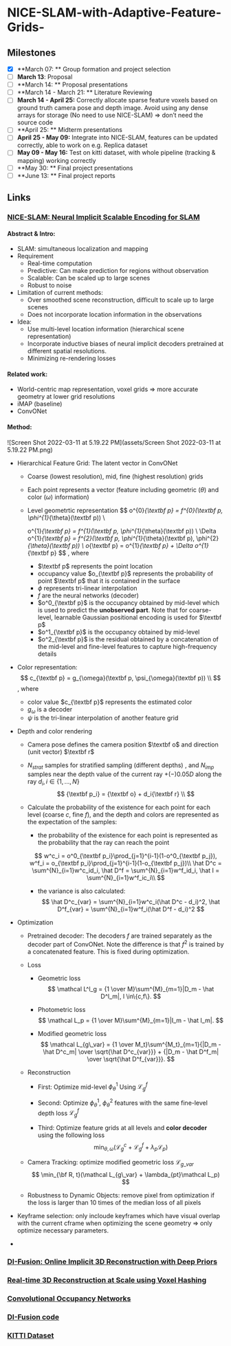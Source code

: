 # NICE-SLAM-with-Adaptive-Feature-Grids-

## Milestones

- [x] **March 07: ** Group formation and project selection
- [ ] **March 13**: Proposal
- [ ] **March 14: ** Proposal presentations
- [ ] **March 14 - March 21: ** Literature Reviewing
- [ ] **March 14 - April 25:** Correctly allocate sparse feature voxels based on ground truth camera pose and depth image. Avoid using any dense arrays for storage (No need to use NICE-SLAM) => don’t need the source code
- [ ] **April 25: ** Midterm presentations
- [ ] **April 25 - May 09:** Integrate into NICE-SLAM, features can be updated correctly, able to work on e.g. Replica dataset
- [ ] **May 09 - May 16:** Test on kitti dataset, with whole pipeline (tracking & mapping) working correctly
- [ ] **May 30: ** Final project presentations
- [ ] **June 13: ** Final project reports

## Links

### [NICE-SLAM: Neural Implicit Scalable Encoding for SLAM](https://pengsongyou.github.io/media/nice-slam/NICE-SLAM.pdf)

#### **Abstract & Intro**: 

* SLAM: simultaneous localization and mapping
* Requirement
  * Real-time computation
  * Predictive: Can make prediction for regions without observation
  * Scalable: Can be scaled up to large scenes
  * Robust to noise
* Limitation of current methods: 
  * Over smoothed scene reconstruction, difficult to scale up to large scenes
  * Does not incorporate location information in the observations
* Idea: 
  * Use multi-level location information (hierarchical scene representation)
  * Incorporate inductive biases of neural implicit decoders pretrained at different spatial resolutions. 
  * Minimizing re-rendering losses

#### **Related work**:

* World-centric map representation, voxel grids => more accurate geometry at lower grid resolutions
* iMAP (baseline)
* ConvONet

#### **Method**:

![Screen Shot 2022-03-11 at 5.19.22 PM](assets/Screen Shot 2022-03-11 at 5.19.22 PM.png)

* Hierarchical Feature Grid: The latent vector in ConvONet

  * Coarse (lowest resolution), mid, fine (highest resolution) grids

  * Each point represents a vector (feature including geometric ($\theta$) and color ($\omega$) information)

  * Level geometrtic representation
    $$
    o^{0}_{\textbf p} = f^{0}(\textbf p, \phi^{1}_{\theta}(\textbf p)) \\
    
    o^{1}_{\textbf p} = f^{1}(\textbf p, \phi^{1}_{\theta}(\textbf p)) \\
    \Delta o^{1}_{\textbf p} = f^{2}(\textbf p, \phi^{1}_{\theta}(\textbf p), \phi^{2}_{\theta}(\textbf p)) \\
    o_{\textbf p} = o^{1}_{\textbf p} + \Delta o^{1}_{\textbf p}
    $$
    , where 

    * $\textbf p$ represents the point location
    * occupancy value $o_{\textbf p}$ represents the probability of point $\textbf p$ that it is contained in the surface
    * $\phi$ represents tri-linear interpolation
    * $f$ are the neural networks (decoder)
    * $o^0_{\textbf p}$ is the occupancy obtained by mid-level which is used to predict the **unobserved part**. Note that for coarse-level, learnable Gaussian positional encoding is used for $\textbf p$ 
    * $o^1_{\textbf p}$ is the occupancy obtained by mid-level
    * $o^2_{\textbf p}$ is the residual obtained by a concatenation of the mid-level and fine-level features to capture high-frequency details

* Color representation: 
  $$
  c_{\textbf p} = g_{\omega}(\textbf p, \psi_{\omega}(\textbf p)) \\
  $$
  , where 

  * color value $c_{\textbf p}$ represents the estimated color
  * $g_{\omega}$ is a decoder
  * $\psi$ is the tri-linear interpolation of another feature grid

* Depth and color rendering

  * Camera pose defines the camera position $\textbf o$ and direction (unit vector) $\textbf r$

  * $N_{strat}$ samples for stratified sampling (different depths) , and $N_{imp}$ samples near the depth value of the current ray $+(-)0.05D$ along the ray $d_i, i \in \{1,...,N\}$
    $$
    {\textbf p_i} = {\textbf o} + d_i{\textbf r} \\
    $$

  * Calculate the probability of the existence for each point for each level (coarse $c$, fine $f$), and the depth and colors are represented as the expectation of the samples: 

    * the probability of the existence for each point is represented as the probability that the ray can reach the point

    $$
    w^c_i = o^0_{\textbf p_i}\prod_{j=1}^{i-1}(1-o^0_{\textbf p_j}), w^f_i = o_{\textbf p_i}\prod_{j=1}^{i-1}(1-o_{\textbf p_j})\\
    \hat D^c = \sum^{N}_{i=1}w^c_id_i, \hat D^f = \sum^{N}_{i=1}w^f_id_i, \hat I = \sum^{N}_{i=1}w^f_ic_i\\
    $$

    * the variance is also calculated:
      $$
      \hat D^c_{var} = \sum^{N}_{i=1}w^c_i(\hat D^c - d_i)^2, \hat D^f_{var} = \sum^{N}_{i=1}w^f_i(\hat D^f - d_i)^2
      $$

* Optimization

  * Pretrained decoder: The decoders $f$ are trained separately as the decoder part of ConvONet. Note the difference is that $f^2$ is trained by a concatenated feature.  This is fixed during optimization.

  * Loss

    * Geometric loss
      $$
      \mathcal L^l_g = {1 \over M}\sum^{M}_{m=1}|D_m - \hat D^l_m|, l \in\{c,f\}.
      $$

    * Photometric loss
      $$
      \mathcal L_p = {1 \over M}\sum^{M}_{m=1}|I_m - \hat I_m|.
      $$
      
    
    * Modified geometric loss
      $$
      \mathcal L_{g\_var} = {1 \over M_t}\sum^{M_t}_{m=1}{|D_m - \hat D^c_m| \over \sqrt{\hat D^c_{var}}} + {|D_m - \hat D^f_m| \over \sqrt{\hat D^f_{var}}}.
      $$
    
  * Reconstruction

    * First: Optimize mid-level $\phi^1_{\theta}$ Using $\mathcal L^f_g$ 

    * Second: Optimize $\phi^1_{\theta}$, $\phi^2_{\theta}$ features with the same fine-level depth loss $\mathcal{L}^f_g$ 

    * Third: Optimize feature grids at all levels and **color decoder** using the following loss
      $$
      \min_{\theta, \omega}(\mathcal L^c_g + \mathcal L^f_g + \lambda_p\mathcal L_p)
      $$

  * Camera Tracking: optimize modified geometric loss $\mathcal L_{g\_var}$ 
    $$
    \min_{\bf R, t}(\mathcal L_{g\_var} + \lambda_{pt}\mathcal L_p)
    $$

  * Robustness to Dynamic Objects: remove pixel from optimization if the loss is larger than 10 times of the median loss of all pixels

* Keyframe selection: only incloude keyframes which have visual overlap with the current cframe when optimizing the scene geometry => only optimize necessary parameters. 

* 

### [DI-Fusion: Online Implicit 3D Reconstruction with Deep Priors](https://arxiv.org/pdf/2012.05551.pdf)

### [Real-time 3D Reconstruction at Scale using Voxel Hashing](https://niessnerlab.org/papers/2013/4hashing/niessner2013hashing.pdf)

### [Convolutional Occupancy Networks](https://arxiv.org/pdf/2003.04618.pdf)

### [DI-Fusion code](https://github.com/huangjh-pub/di-fusion)

### [KITTI Dataset](https://paperswithcode.com/dataset/kitti)



